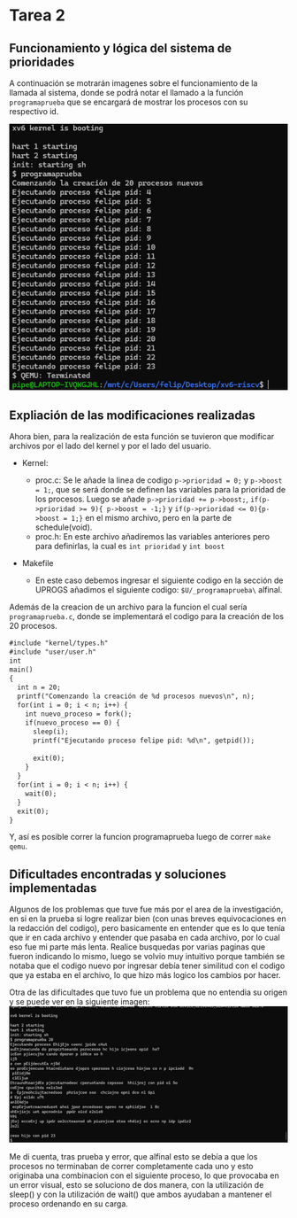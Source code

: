# Tarea 2

## Funcionamiento y lógica del sistema de prioridades

A continuación se motrarán imagenes sobre el funcionamiento de la llamada al sistema, donde se podrá notar el llamado a la función `programaprueba` que se encargará de mostrar los procesos con su respectivo id.

![Evidencia](Funcionando.png) 


## Expliación de las modificaciones realizadas

Ahora bien, para la realización de esta función se tuvieron que modificar archivos por el lado del kernel y por el lado del usuario.

- Kernel:
	* proc.c: Se le añade la linea de codigo `p->prioridad = 0;` y  `p->boost = 1;`, que se será donde se definen las variables para la prioridad de los procesos. Luego se añade `p->prioridad += p->boost;`, `if(p->prioridad >= 9){ p->boost = -1;}` y `if(p->prioridad <= 0){p->boost = 1;}` en el mismo archivo, pero en la parte de schedule(void). 
	* proc.h: En este archivo añadiremos las variables anteriores pero para definirlas, la cual es `int prioridad` y `int boost` 

- Makefile
	* En este caso debemos ingresar el siguiente codigo en la sección de UPROGS añadimos el siguiente codigo: `$U/_programaprueba\` alfinal.

Además de la creacion de un archivo para la funcion el cual sería `programaprueba.c`, donde se implementará el codigo para la creación de los 20 procesos.

```
#include "kernel/types.h"
#include "user/user.h"
int
main()
{
  int n = 20;
  printf("Comenzando la creación de %d procesos nuevos\n", n);
  for(int i = 0; i < n; i++) {
    int nuevo_proceso = fork();
    if(nuevo_proceso == 0) {
      sleep(i);
      printf("Ejecutando proceso felipe pid: %d\n", getpid());

      exit(0);
    }
  }
  for(int i = 0; i < n; i++) {
    wait(0);
  }
  exit(0);
}
```

Y, así es posible correr la funcion programaprueba luego de correr `make qemu`.


## Dificultades encontradas y soluciones implementadas

Algunos de los problemas que tuve fue más por el area de la investigación, en si en la prueba si logre realizar bien (con unas breves equivocaciones en la redacción del codigo), pero basicamente en entender que es lo que tenía que ir en cada archivo y entender que pasaba en cada archivo, por lo cual eso fue mi parte más lenta. Realice busquedas por varias paginas que fueron indicando lo mismo, luego se volvio muy intuitivo porque también se notaba que el codigo nuevo por ingresar debía tener similitud con el codigo que ya estaba en el archivo, lo que hizo más logico los cambios por hacer.

Otra de las dificultades que tuvo fue un problema que no entendia su origen y se puede ver en la siguiente imagen:
![Evidencia2](Error.png) 

Me di cuenta, tras prueba y error, que alfinal esto se debía a que los procesos no terminaban de correr completamente cada uno y esto originaba una combinacion con el siguiente proceso, lo que provocaba en un error visual, esto se soluciono de dos manera, con la utilización de sleep() y con la utilización de wait() que ambos ayudaban a mantener el proceso ordenando en su carga.

